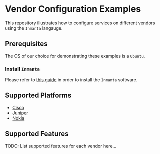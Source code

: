 # Vendor Configuration Examples

This repository illustrates how to configure services on different vendors using the `Inmanta` langauge.

## Prerequisites

The OS of our choice for demonstrating these examples is a `Ubuntu`.

### Install `Inmanta`

Please refer to [this guide](https://docs.inmanta.com/community/latest/install/1-install-server.html#install-the-software) in order to install the `Inmanta` software.

## Supported Platforms

* [Cisco](Cisco/README.md)
* [Juniper](Juniper/README.md)
* [Nokia](Nokia/README.md)

## Supported Features

TODO: List supported features for each vendor here...
